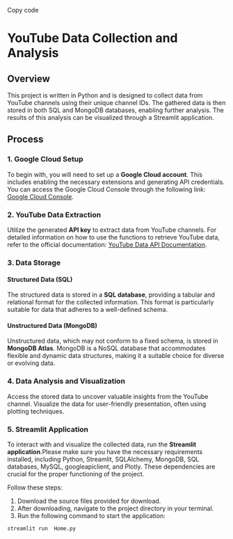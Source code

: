Copy code
# YouTube Data Collection and Analysis

## Overview
This project is written in Python and is designed to collect data from YouTube channels using their unique channel IDs. The gathered data is then stored in both SQL and MongoDB databases, enabling further analysis. The results of this analysis can be visualized through a Streamlit application.

## Process

### 1. Google Cloud Setup
To begin with, you will need to set up a **Google Cloud account**. This includes enabling the necessary extensions and generating API credentials. You can access the Google Cloud Console through the following link: [Google Cloud Console](https://console.cloud.google.com/apis/dashboard?project=skilled-text-400719).

### 2. YouTube Data Extraction
Utilize the generated **API key** to extract data from YouTube channels. For detailed information on how to use the functions to retrieve YouTube data, refer to the official documentation: [YouTube Data API Documentation](https://developers.google.com/youtube/v3/docs).

### 3. Data Storage

#### Structured Data (SQL)
The structured data is stored in a **SQL database**, providing a tabular and relational format for the collected information. This format is particularly suitable for data that adheres to a well-defined schema.

#### Unstructured Data (MongoDB)
Unstructured data, which may not conform to a fixed schema, is stored in **MongoDB Atlas**. MongoDB is a NoSQL database that accommodates flexible and dynamic data structures, making it a suitable choice for diverse or evolving data.

### 4. Data Analysis and Visualization
Access the stored data to uncover valuable insights from the YouTube channel. Visualize the data for user-friendly presentation, often using plotting techniques.

### 5. Streamlit Application
To interact with and visualize the collected data, run the **Streamlit application**.Please make sure you have the necessary requirements installed, including Python, Streamlit, SQLAlchemy, MongoDB, SQL databases, MySQL, googleapiclient, and Plotly. These dependencies are crucial for the proper functioning of the project.

Follow these steps:
1. Download the source files provided for download.
2. After downloading, navigate to the project directory in your terminal.
3. Run the following command to start the application:

```bash
streamlit run  Home.py 






